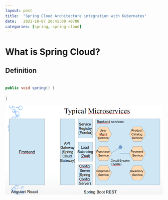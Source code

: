 ```yaml
---
layout: post
title:  "Spring Cloud Architecture integration with Kubernates"
date:   2021-10-07 20:41:00 +0700
categories: [spring, spring-cloud]
---
```

# What is Spring Cloud?

## Definition

```Java

public void spring() {

}

```

![Spring Cloud Netflix OSS](https://raw.githubusercontent.com/skprasadu/skprasadu.github.io/master/static/img/_posts/spring-cloud-netflix-oss.png)
